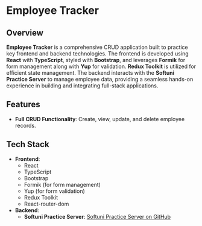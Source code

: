 # Employee Tracker

## Overview

**Employee Tracker** is a comprehensive CRUD application built to practice key frontend and backend technologies. The frontend is developed using **React** with **TypeScript**, styled with **Bootstrap**, and leverages **Formik** for form management along with **Yup** for validation. **Redux Toolkit** is utilized for efficient state management. The backend interacts with the **Softuni Practice Server** to manage employee data, providing a seamless hands-on experience in building and integrating full-stack applications.

## Features

- **Full CRUD Functionality**: Create, view, update, and delete employee records.

## Tech Stack

- **Frontend**:
  - React
  - TypeScript
  - Bootstrap
  - Formik (for form management)
  - Yup (for form validation)
  - Redux Toolkit
  - React-router-dom
- **Backend**:
  - **Softuni Practice Server**: [Softuni Practice Server on GitHub](https://github.com/softuni-practice-server/softuni-practice-server)
